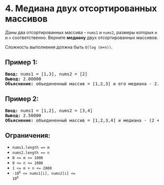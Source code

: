 # 4. Медиана двух отсортированных массивов
Даны два отсортированных массива - `nums1` и `nums2`, размеры которых `m` и `n` соответственно. Верните **медиану** двух отсортированных массивов.  

Сложность выполнения должна быть `O(log (m+n))`.

## Пример 1:
<pre>
<b>Ввод:</b> nums1 = [1,3], nums2 = [2]
<b>Вывод:</b> 2.00000
<b>Объяснение:</b> объединенный массив = [1,2,3] и его медиана - 2.
</pre>

## Пример 2:
<pre>
<b>Ввод:</b> nums1 = [1,2], nums2 = [3,4]
<b>Вывод:</b> 2.50000
<b>Объяснение:</b> объединенный массив = [1,2,3,4] и медиана - (2 + 3) / 2 = 2.5.
</pre>

## Ограничения:
- `nums1.length == m`
- `nums2.length == n`
- `0 <= m <= 1000`
- `0 <= n <= 1000`
- `1 <= m + n <= 2000`
- <code>-10<sup>6</sup> <= nums1[i], nums2[i] <= 10<sup>6</sup></code>